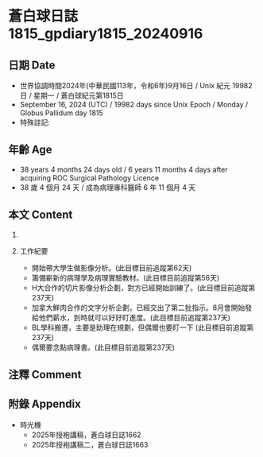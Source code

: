 [_metadata_:encoding]: - "utf-8"
[_metadata_:language]: - "zh-Hant-TW"
[_metadata_:fileformat]: - "markdown"
[_metadata_:MIME_type]: - "text/plain"
[_metadata_:markdown_version]: - "commonmark version 0.30"
[_metadata_:markdown_spec]: - "https://spec.commonmark.org/0.30/"

# 蒼白球日誌1815_gpdiary1815_20240916 #

## 日期 Date ##

* 世界協調時間2024年(中華民國113年，令和6年)9月16日 / Unix 紀元 19982 日 / 星期一 / 蒼白球紀元第1815日
* September 16, 2024 (UTC) / 19982 days since Unix Epoch / Monday / Globus Pallidum day 1815
* 特殊註記:

## 年齡 Age ##

* 38 years 4 months 24 days old / 6 years 11 months 4 days after acquiring ROC Surgical Pathology Licence
* 38 歲 4 個月 24 天 / 成為病理專科醫師 6 年 11 個月 4 天

## 本文 Content ##

1. 

2. 工作紀要

    - 開始帶大學生做影像分析。(此目標目前追蹤第62天)
    - 籌備嶄新的病理學及病理實驗教材。(此目標目前追蹤第56天)
    - H大合作的切片影像分析企劃，對方已經開始訓練了。(此目標目前追蹤第237天)
    - 加拿大鮮肉合作的文字分析企劃，已經交出了第二批指示。8月會開始發給他們薪水，到時就可以好好盯進度。(此目標目前追蹤第237天)
    - BL學科搬遷，主要是助理在規劃，但偶爾也要盯一下 (此目標目前追蹤第237天)
    - 偶爾要念點病理書。(此目標目前追蹤第237天)

## 注釋 Comment ##


## 附錄 Appendix ##

* 時光機
    - 2025年授袍講稿，蒼白球日誌1662
    - 2025年授袍講稿二，蒼白球日誌1663
